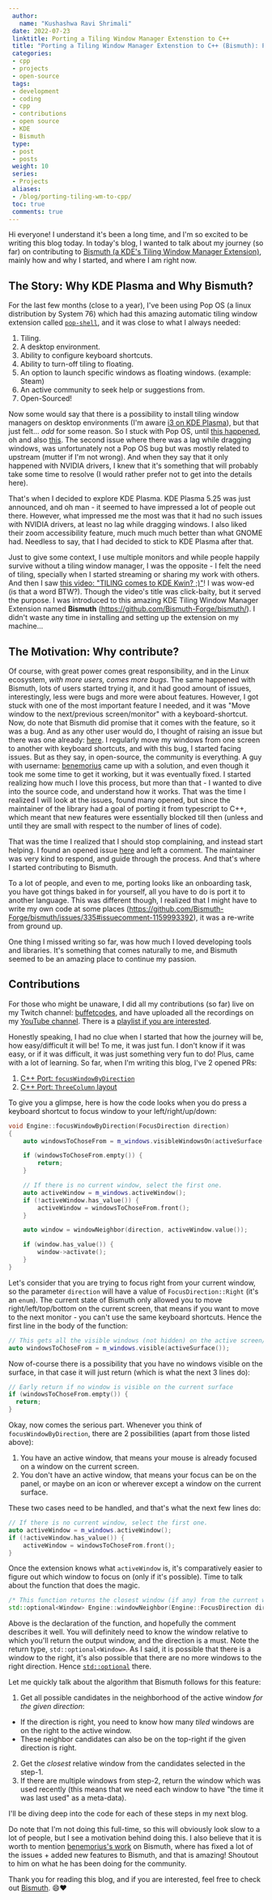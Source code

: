 ```yaml
---
 author:
   name: "Kushashwa Ravi Shrimali"
 date: 2022-07-23
 linktitle: Porting a Tiling Window Manager Extenstion to C++
 title: "Porting a Tiling Window Manager Extenstion to C++ (Bismuth): Part-1"
 categories:
 - cpp
 - projects
 - open-source
 tags:
 - development
 - coding
 - cpp
 - contributions
 - open source 
 - KDE
 - Bismuth
 type:
 - post
 - posts
 weight: 10
 series:
 - Projects
 aliases:
 - /blog/porting-tiling-wm-to-cpp/
 toc: true
 comments: true
---
```


Hi everyone! I understand it's been a long time, and I'm so excited to be writing this blog today. In today's blog, I wanted to talk about my journey (so far) on contributing to [Bismuth (a KDE's Tiling Window Manager Extension)](https://github.com/Bismuth-Forge/bismuth/), mainly how and why I started, and where I am right now.

## The Story: Why KDE Plasma and Why Bismuth?

For the last few months (close to a year), I've been using Pop OS (a linux distribution by System 76) which had this amazing automatic tiling window extension called [`pop-shell`](https://github.com/pop-os/shell), and it was close to what I always needed:

1. Tiling.
2. A desktop environment.
3. Ability to configure keyboard shortcuts.
4. Ability to turn-off tiling to floating.
5. An option to launch specific windows as floating windows. (example: Steam)
6. An active community to seek help or suggestions from.
7. Open-Sourced!

Now some would say that there is a possibility to install tiling window managers on desktop environments (I'm aware [i3 on KDE Plasma](https://github.com/heckelson/i3-and-kde-plasma)), but that just felt... _odd_ for some reason. So I stuck with Pop OS, until [this happened](https://github.com/pop-os/shell/issues/1470), oh and also [this](https://github.com/pop-os/pop/issues/2444). The second issue where there was a lag while dragging windows, was unfortunately not a Pop OS bug but was mostly related to upstream (mutter if I'm not wrong). And when they say that it only happened with NVIDIA drivers, I knew that it's something that will probably take some time to resolve (I would rather prefer not to get into the details here).

That's when I decided to explore KDE Plasma. KDE Plasma 5.25 was just announced, and oh man - it seemed to have impressed a lot of people out there. However, what impressed me the most was that it had no such issues with NVIDIA drivers, at least no lag while dragging windows. I also liked their zoom accessibility feature, much much much better than what GNOME had. Needless to say, that I had decided to stick to KDE Plasma after that.

Just to give some context, I use multiple monitors and while people happily survive without a tiling window manager, I was the opposite - I felt the need of tiling, specially when I started streaming or sharing my work with others. And then I saw [this video: "TILING comes to KDE Kwin? ;)"](https://www.youtube.com/watch?v=TQzaDrmsE9A)! I was wow-ed (is that a word BTW?). Though the video's title was click-baity, but it served the purpose. I was introduced to this amazing KDE Tiling Window Manager Extension named **Bismuth** (https://github.com/Bismuth-Forge/bismuth/). I didn't waste any time in installing and setting up the extension on my machine...

## The Motivation: Why contribute?

Of course, with great power comes great responsibility, and in the Linux ecosystem, _with more users, comes more bugs_. The same happened with Bismuth, lots of users started trying it, and it had good amount of issues, interestingly, less were bugs and more were about features. However, I got stuck with one of the most important feature I needed, and it was "Move window to the next/previous screen/monitor" with a keyboard-shortcut. Now, do note that Bismuth did promise that it comes with the feature, so it was a bug. And as any other user would do, I thought of raising an issue but there was one already: [here](https://github.com/Bismuth-Forge/bismuth/issues/370). I regularly move my windows from one screen to another with keyboard shortcuts, and with this bug, I started facing issues. But as they say, in open-source, the community is everything. A guy with username: [benemorius](https://github.com/benemorius) came up with a solution, and even though it took me some time to get it working, but it was eventually fixed. I started realizing how much I love this process, but more than that - I wanted to dive into the source code, and understand how it works. That was the time I realized I will look at the issues, found many opened, but since the maintainer of the library had a goal of porting it from typescript to C++, which meant that new features were essentially blocked till then (unless and until they are small with respect to the number of lines of code).

That was the time I realized that I should stop complaining, and instead start helping. I found an opened issue [here](https://github.com/Bismuth-Forge/bismuth/issues/335#issuecomment-1159362257) and left a comment. The maintainer was very kind to respond, and guide through the process. And that's where I started contributing to Bismuth.

To a lot of people, and even to me, porting looks like an onboarding task, you have got things baked in for yourself, all you have to do is port it to another language. This was different though, I realized that I might have to write my own code at some places (https://github.com/Bismuth-Forge/bismuth/issues/335#issuecomment-1159993392), it was a re-write from ground up.

One thing I missed writing so far, was how much I loved developing tools and libraries. It's something that comes naturally to me, and Bismuth seemed to be an amazing place to continue my passion.

## Contributions

For those who might be unaware, I did all my contributions (so far) live on my Twitch channel: [buffetcodes](https://twitch.tv/buffetcodes), and have uploaded all the recordings on my [YouTube channel](https://youtube.com/c/kushashwaraviShrimali). There is a [playlist if you are interested](https://www.youtube.com/playlist?list=PLfjzHJeA53gTMjuPI1YaQ9jjZx_E8mqJZ).

Honestly speaking, I had no clue when I started that how the journey will be, how easy/difficult it will be! To me, it was just fun. I don't know if it was easy, or if it was difficult, it was just something very fun to do! Plus, came with a lot of learning. So far, when I'm writing this blog, I've 2 opened PRs:

1. [C++ Port: `focusWindowByDirection`](https://github.com/Bismuth-Forge/bismuth/pull/387)
2. [C++ Port: `ThreeColumn` layout](https://github.com/Bismuth-Forge/bismuth/pull/393)

To give you a glimpse, here is how the code looks when you do press a keyboard shortcut to focus window to your left/right/up/down:

```cpp
void Engine::focusWindowByDirection(FocusDirection direction)
{
    auto windowsToChoseFrom = m_windows.visibleWindowsOn(activeSurface());

    if (windowsToChoseFrom.empty()) {
        return;
    }

    // If there is no current window, select the first one.
    auto activeWindow = m_windows.activeWindow();
    if (!activeWindow.has_value()) {
        activeWindow = windowsToChoseFrom.front();
    }

    auto window = windowNeighbor(direction, activeWindow.value());

    if (window.has_value()) {
        window->activate();
    }
}
```

Let's consider that you are trying to focus right from your current window, so the parameter `direction` will have a value of `FocusDirection::Right` (it's an `enum`). The current state of Bismuth only allowed you to move right/left/top/bottom on the current screen, that means if you want to move to the next monitor - you can't use the same keyboard shortcuts. Hence the first line in the body of the function:

```cpp
// This gets all the visible windows (not hidden) on the active screen/montior/surface
auto windowsToChoseFrom = m_windows.visible(activeSurface());
```

Now of-course there is a possibility that you have no windows visible on the surface, in that case it will just return (which is what the next 3 lines do):

```cpp
// Early return if no window is visible on the current surface
if (windowsToChoseFrom.empty()) {
  return;
}
```

Okay, now comes the serious part. Whenever you think of `focusWindowByDirection`, there are 2 possibilities (apart from those listed above):

1. You have an active window, that means your mouse is already focused on a window on the current screen.
2. You don't have an active window, that means your focus can be on the panel, or maybe on an icon or wherever except a window on the current surface.

These two cases need to be handled, and that's what the next few lines do:

```cpp
// If there is no current window, select the first one.
auto activeWindow = m_windows.activeWindow();
if (!activeWindow.has_value()) {
    activeWindow = windowsToChoseFrom.front();
}
```

Once the extension knows what `activeWindow` is, it's comparatively easier to figure out which window to focus on (only if it's possible). Time to talk about the function that does the magic.

```cpp
/* This function returns the closest window (if any) from the current window for the given direction */
std::optional<Window> Engine::windowNeighbor(Engine::FocusDirection direction, const Window &basisWindow);
```

Above is the declaration of the function, and hopefully the comment describes it well. You will definitely need to know the window relative to which you'll return the output window, and the direction is a must. Note the return type, `std::optional<Window>`. As I said, it is possible that there is a window to the right, it's also possible that there are no more windows to the right direction. Hence [`std::optional`](https://en.cppreference.com/w/cpp/utility/optional) there.

Let me quickly talk about the algorithm that Bismuth follows for this feature:

1. Get all possible candidates in the neighborhood of the active window _for the given direction_:
  * If the direction is right, you need to know how many _tiled_ windows are on the right to the active window.
  * These neighbor candidates can also be on the top-right if the given direction is right.
2. Get the _closest_ relative window from the candidates selected in the step-1.
3. If there are multiple windows from step-2, return the window which was used recently (this means that we need each window to have "the time it was last used" as a meta-data).

I'll be diving deep into the code for each of these steps in my next blog.

Do note that I'm not doing this full-time, so this will obviously look slow to a lot of people, but I see a motivation behind doing this. I also believe that it is worth to mention [benemorius's work](https://github.com/benemorius/bismuth/) on Bismuth, where has fixed a lot of the issues + added new features to Bismuth, and that is amazing! Shoutout to him on what he has been doing for the community.

Thank you for reading this blog, and if you are interested, feel free to check out [Bismuth](https://github.com/Bismuth-Forge/bismuth/). 😄❤️
